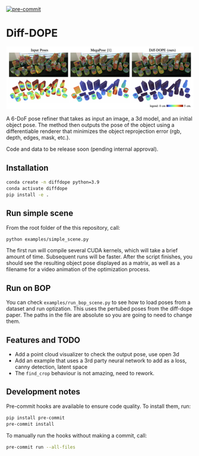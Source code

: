 [![pre-commit](https://img.shields.io/badge/pre--commit-enabled-brightgreen?logo=pre-commit)](https://github.com/pre-commit/pre-commit)

# Diff-DOPE

![Diff-DOPE compared to megapose](figures/teaser.png)

A 6-DoF pose refiner that takes as input an image, a 3d model, and an initial object pose. The method then outputs the pose of the object using a differentiable renderer that minimizes the object reprojection error (rgb, depth, edges, mask, etc.).

Code and data to be release soon (pending internal approval).

## Installation
```bash
conda create -n diffdope python=3.9
conda activate diffdope
pip install -e .
```

## Run simple scene
From the root folder of the this repository, call:
```bash
python examples/simple_scene.py
```
The first run will compile several CUDA kernels, which will take a brief amount of time. Subsequent runs will be faster. After the script finishes, you should see the resulting object pose displayed as a matrix, as well as a filename for a video animation of the optimization process.

## Run on BOP
You can check `examples/run_bop_scene.py` to see how to load poses from a dataset and run optization. This uses the pertubed poses from the diff-dope paper. The paths in the file are absolute so you are going to need to change them. 

## Features and TODO
- Add a point cloud visualizer to check the output pose, use open 3d
- Add an example that uses a 3rd party neural network to add as a loss, canny detection, latent space
- The `find_crop` behaviour is not amazing, need to rework. 

## Development notes

Pre-commit hooks are available to ensure code quality. To install them, run:

```bash
pip install pre-commit
pre-commit install
```

To manually run the hooks without making a commit, call:

```bash
pre-commit run --all-files
```
